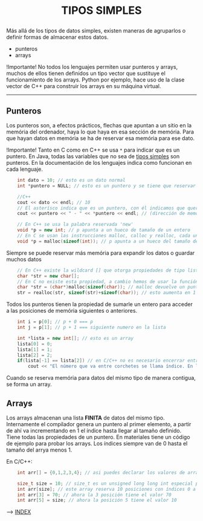 # <p style="text-align: center;">**TIPOS SIMPLES**</p>

Más allá de los tipos de datos simples, existen maneras de agruparlos o definir formas de almacenar estos datos.
+ punteros
+ arrays

!Importante! No todos los lenguajes permiten usar punteros y arrays, muchos de ellos tienen definidos un tipo vector que sustituye el funcionamiento de los arrays. Python por ejemplo, hace uso de la clase vector de C++ para construir los arrays en su máquina virtual.

---

## **Punteros**

Los punteros son, a efectos prácticos, flechas que apuntan a un sitio en la memória del ordenador, haya lo que haya en esa sección de memória.
Para que hayan datos en memória se ha de reservar esa memória para ese dato.

!Importante! Tanto en C como en C++ se usa `*` para indicar que es un puntero. En Java, todas las variables que no sea de [tipos simples](/tipos_de_datos/tipos_simples) son punteros. En la documentación de los lenguajes indica como funcionan en cada lenguaje.

```C++
	int dato = 10; // esto es un dato normal
	int *puntero = NULL; // esto es un puntero y se tiene que reservar memória

	//C++
	cout << dato << endl; // 10
	// El asterísco indica que es un puntero, con él indicamos que queremos el valor del puntero; sin él, indicamos que queremos la dirección de la memória reservada
	cout << puntero << " - " << *puntero << endl; // (dirección de memória aletoria) - NULL(o el valor de la posición de memória)

```

```C++
	// En C++ se usa la palabra reservada 'new'
	void *p = new int; // p apunta a un hueco de tamaño de un entero
	// En C se usan las instrucciones malloc, calloc y realloc, cada una tiene una función.
	void *p = malloc(sizeof(int)); // p apunta a un hueco del tamaño de un entero
```

Siempre se puede reservar más memória para expandir los datos o guardar muchos datos

```C++
	// En C++ existe la wildcard [] que otorga propiedades de tipo lista a nuestro puntero
	char *str = new char[];
	// En C no existe esta propiedad, a cambio hemos de usar la función realloc 
	char *str = (char*)malloc(sizeof(char)); // malloc devuelve un puntero de tipo void
	str = realloc(str, sizeof(str)+sizeof(char)); // esto aumenta en 1 el tamaño de una lista de chars
```

Todos los punteros tienen la propiedad de sumarle un entero para acceder a las posiciones de memória siguientes o anteriores.

```C++
	int i = p[0]; // p + 0 === p
	int j = p[1]; // p + 1 === siguiente numero en la lista

	int *lista = new int[]; // esto es un array
	lista[0] = 0;
	lista[1] = 1;
	lista[2] = 2;
	if(lista[-1] == lista[2]) // en C/C++ no es necesario encerrar entre llaves la siguiente sentencia a un if pero solo si es una sola sentencia
		cout << "El número que va entre corchetes se llama índice. En los punteros en C los índices negativos no devuelven el último elemento, en otros lenguajes como Python, Lua o Erlang si." << endl;

```

Cuando se reserva memória para datos del mismo tipo de manera contigua, se forma un array.

## **Arrays**

Los arrays almacenan una lista **FINITA** de datos del mismo tipo.
Internamente el compilador genera un puntero al primer elemento, a partir de ahí va incrementando en 1 el índice hasta llegar al tamaño definido.
Tiene todas las propiedades de un puntero. En materiales tiene un código de ejemplo para probar los arrays.
Los índices siempre van de 0 hasta el tamaño del arrya menos 1.

En C/C++:
```C++
	int arr[] = {0,1,2,3,4}; // asi puedes declarar los valores de array. este array tiene 5 elementos y las posiciones 0 a 4

	size_t size = 10; // size_t es un unsigned long long int especial para tamaños
	int arr[size]; // este array reserva 10 posiciones con índices 0 a 9, pero sin valores
	int arr[3] = 70; // ahora la 3 posición tiene el valor 70
	int arr[5] = size; // ahora la posición 5 tiene el valor 10

```

--> [INDEX](/PAGEMAP.md)